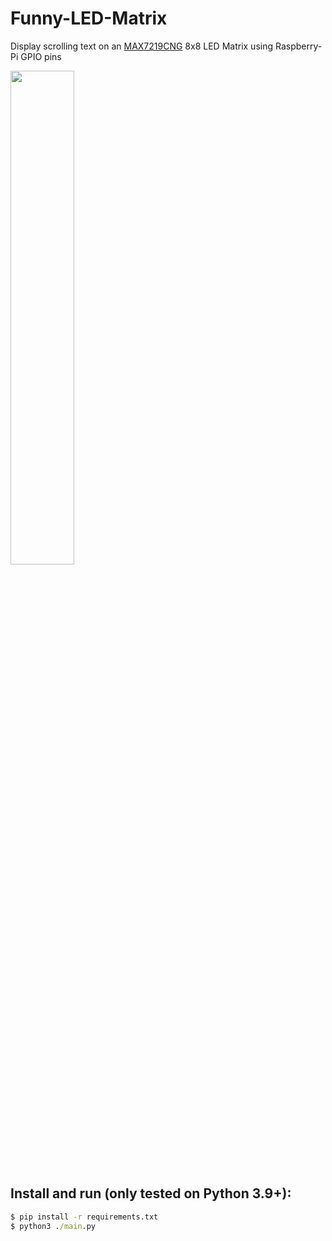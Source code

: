 # Funny-LED-Matrix
Display scrolling text on an [MAX7219CNG](https://www.electrokit.com/en/product/led-module-8x8-serial/) 8x8 LED Matrix using Raspberry-Pi GPIO pins

<img src="./demo.gif" width=45%>

## Install and run (only tested on Python 3.9+):

```cmd
$ pip install -r requirements.txt
$ python3 ./main.py
```
